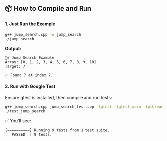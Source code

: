 ## 📦 How to Compile and Run

#### 1. **Just Run the Example**
```bash
g++ jump_search.cpp -o jump_search
./jump_search
```

**Output:**
```text
🚶‍♂️ Jump Search Example
Array: [0, 1, 2, 3, 4, 5, 6, 7, 8, 9, 10]
Target: 7

✅ Found 7 at index 7.
```

#### 2. **Run with Google Test**

Ensure gtest is installed, then compile and run tests:

```bash
g++ jump_search.cpp jump_search_test.cpp -lgtest -lgtest_main -lpthread -o test_jump_search
./test_jump_search
```

✅ You’ll see:
```
[==========] Running 9 tests from 1 test suite.
[  PASSED  ] 9 tests.
```